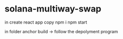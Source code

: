 # solana-multiway-swap

in create react app copy 
npm i
npm start

in folder
anchor build
-> follow the depolyment program
